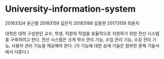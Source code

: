 # University-information-system

20163324 윤근철
20183159 김은지
20183188 김동현
20173159 최윤지

대학은 대학 구성원인 교수, 학생, 직원의 작업을 효율적으로 지원하기 위한 전산 시스템을 구축하려고 한다. 전산 시스템은 크게 학사 관리 기능, 수업 관리 기능, 수강 관리 기능, 사용자 관리 기능을 제공해야 한다. (각 기능에 대한 상세 기술은 첨부한 문제 기술서에서 다룬다.)
